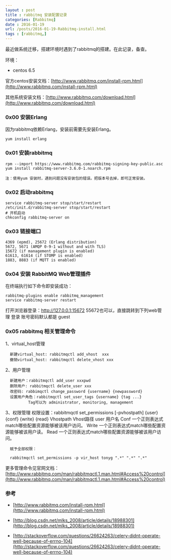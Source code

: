 ```yaml
---
layout : post
title : rabbitmq 安装配置记录
categories: [Rabbitmq] 
date : 2016-01-19
url: /posts/2016-01-19-Rabbitmq-install.html 
tags : [rabbitmq,]
---
```




最近做系统迁移，搭建环境时遇到了rabbitmq的搭建。在此记录，备查。

环境：

- centos 6.5 

官方centos安装文档：[http://www.rabbitmq.com/install-rpm.html](http://www.rabbitmq.com/install-rpm.html)

其他系统安装文档：[http://www.rabbitmq.com/download.html](http://www.rabbitmq.com/download.html)
<!-- more -->
### 0x00 安装Erlang

因为rabbitmq依赖Erlang，安装前需要先安装Erlang。

    yum install erlang
    
### 0x01 安装rabbitmq

    rpm --import https://www.rabbitmq.com/rabbitmq-signing-key-public.asc
    yum install rabbitmq-server-3.6.0-1.noarch.rpm
    
    注：使用yum 安装时，遇到问题没有安装包的错误。把版本号去掉，即可正常安装。
    
### 0x02 启动rabbitmq

    service rabbitmq-server stop/start/restart
    /etc/init.d/rabbitmq-server stop/start/restart
    # 开机启动
    chkconfig rabbitmq-server on
    
### 0x03 链接端口

    4369 (epmd), 25672 (Erlang distribution)
    5672, 5671 (AMQP 0-9-1 without and with TLS)
    15672 (if management plugin is enabled)
    61613, 61614 (if STOMP is enabled)
    1883, 8883 (if MQTT is enabled)
    
### 0x04 安装 RabbitMQ Web管理插件

在终端执行如下命令即安装成功：

    rabbitmq-plugins enable rabbitmq_management  
    service rabbitmq-server restart  
 
打开浏览器登录：http://127.0.0.1:15672  55672也可以，直接跳转到下列web管理
登录 账号密码默认都是 guest

### 0x05 rabbitmq 相关管理命令

1、virtual_host管理

      新建virtual_host: rabbitmqctl add_vhost  xxx
      撤销virtual_host: rabbitmqctl delete_vhost xxx
      
2、用户管理

      新建用户：rabbitmqctl add_user xxxpwd
      删除用户: rabbitmqctl delete_user xxx
      改密码: rabbimqctl change_password {username} {newpassword}
      设置用户角色：rabbitmqctl set_user_tags {username} {tag ...}
              Tag可以为 administrator, monitoring, management
3、权限管理
      权限设置：rabbitmqctl set_permissions [-pvhostpath] {user} {conf} {write} {read}
               Vhostpath
               Vhost路径
               user
      用户名
              Conf
      一个正则表达式match哪些配置资源能够被该用户访问。
              Write
      一个正则表达式match哪些配置资源能够被该用户读。
               Read
      一个正则表达式match哪些配置资源能够被该用户访问。
      
      赋予全部权限：
      
      rabbitmqctl set_permissions -p vir_host tonyg ".*" ".*" ".*"


更多管理命令见官网文档：[http://www.rabbitmq.com/man/rabbitmqctl.1.man.html#Access%20control](http://www.rabbitmq.com/man/rabbitmqctl.1.man.html#Access%20control)





### 参考

- [http://www.rabbitmq.com/install-rpm.html](http://www.rabbitmq.com/install-rpm.html)

- [http://blog.csdn.net/mlks_2008/article/details/18988301](http://blog.csdn.net/mlks_2008/article/details/18988301)

- [http://stackoverflow.com/questions/26624263/celery-didnt-operate-well-because-of-errno-104](http://stackoverflow.com/questions/26624263/celery-didnt-operate-well-because-of-errno-104)